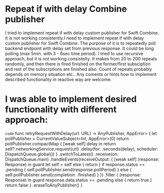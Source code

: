 # Repeat if with delay Combine publisher
I tried to implement repeat if with delay custom publisher for Swift Combine. It is not working consistently.I need to implement repeat if with delay custom publisher for Swift Combine. The purpose of it is to repeatedly poll backend endpoint with delay set from previous response. It could be long polling (max 5min. with 3 - 6sec time period). I tried to use recursive approach, but it is not working consistelty. It makes from 20 to 200 repeats randomly, and then there is fired finished on the former/first subsciption and rest of the subscrptions are finished also. Count of repeats probably depends on memory situation etc.. Any coments or hints how to implement described functionality in reactive way are welcome.

# I was able to implement desired functionality with different approach:

`code`
func retryRequestWithDelay(url: URL) -> AnyPublisher<Response>, AppError> {
        let pollPublisher = CurrentValueSubject<Int, AppError>(0)
        return pollPublisher.compactMap { [weak self] delay in
            return self?.networkingService.request(url)
                .delay(for: .seconds(delay), scheduler: DispatchQueue.global())
        }
        .switchToLatest()
        .receive(on: DispatchQueue.main)
        .handleEvents(receiveOutput: { [weak self] (response: Response) in
            guard let self = self else { return }
            if response.status == .pending {
                self.pollPublisher.send(response.pollPeriod)
            } else {
                self.pollPublisher.send(completion: .finished)
            }
        })
        .filter { (response: Response) in
            guard response.data.status == .pending else { return true }
            return false
        }
        .eraseToAnyPublisher()
  }
